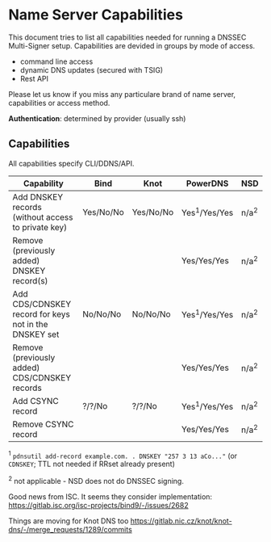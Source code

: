 # Name Server Capabilities

This document tries to list all capabilities needed for running a DNSSEC Multi-Signer setup.
Capabilities are devided in groups by mode of access.

- command line access
- dynamic DNS updates (secured with TSIG)
- Rest API

Please let us know if you miss any particulare brand of name server, capabilities or access method.

**Authentication**: determined by provider (usually ssh)

## Capabilities

All capabilities specify CLI/DDNS/API.

Capability | Bind | Knot | PowerDNS | NSD
---------- | ---- | ---- | -------- | ---
Add DNSKEY records (without access to private key) | Yes/No/No | Yes/No/No | Yes<sup>1</sup>/Yes/Yes | n/a<sup>2</sup>
Remove (previously added) DNSKEY record(s) | | | Yes/Yes/Yes | n/a<sup>2</sup>
Add CDS/CDNSKEY record for keys not in the DNSKEY set | No/No/No| No/No/No | Yes<sup>1</sup>/Yes/Yes | n/a<sup>2</sup>
Remove (previously added) CDS/CDNSKEY records | | | Yes/Yes/Yes | n/a<sup>2</sup>
Add CSYNC record | ?/?/No | ?/?/No | Yes<sup>1</sup>/Yes/Yes | n/a<sup>2</sup>
Remove CSYNC record | | | Yes/Yes/Yes | n/a<sup>2</sup>

<sup>1</sup> `pdnsutil add-record example.com. . DNSKEY "257 3 13 aCo..."` (or `CDNSKEY`; TTL not needed if RRset already present)

<sup>2</sup> not applicable -  NSD does not do DNSSEC signing.

Good news from ISC. It seems they consider implementation: https://gitlab.isc.org/isc-projects/bind9/-/issues/2682

Things are moving for Knot DNS too https://gitlab.nic.cz/knot/knot-dns/-/merge_requests/1289/commits
